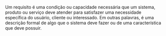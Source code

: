 
Um requisito é uma condição ou capacidade necessária que um sistema, produto ou serviço deve atender para satisfazer uma necessidade específica do usuário, cliente ou interessado. Em outras palavras, é uma descrição formal de algo que o sistema deve fazer ou de uma característica que deve possuir.
